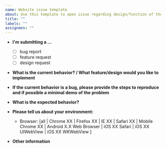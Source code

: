```yaml
---
name: Website issue template
about: Use this template to open issue regarding design/function of the website
title: ""
labels: ""
assignees: ""
---
```


<!-- Describe in simple words or drawings the issue, don't worry about this template if you don't feel like filling it out, simply state what you want below. -->

<!-- Add bug or feature or design -->

-   **I'm submitting a ...**

    -   [ ] bug report
    -   [ ] feature request
    -   [ ] design request

-   **What is the current behavior? / What feature/design would you like to
    implement**

-   **If the current behavior is a bug, please provide the steps to reproduce
    and if possible a minimal demo of the problem**

-   **What is the expected behavior?**

-   **Please tell us about your environment:**

    -   Browser: [all | Chrome XX | Firefox XX | IE XX | Safari XX | Mobile
        Chrome XX | Android X.X Web Browser | iOS XX Safari | iOS XX UIWebView |
        iOS XX WKWebView ]

-   **Other information**
<!-- * (e.g. detailed explanation, stacktraces, related issues, suggestions how to fix, links for us to have context, eg. stackoverflow, gitter, etc) -->
